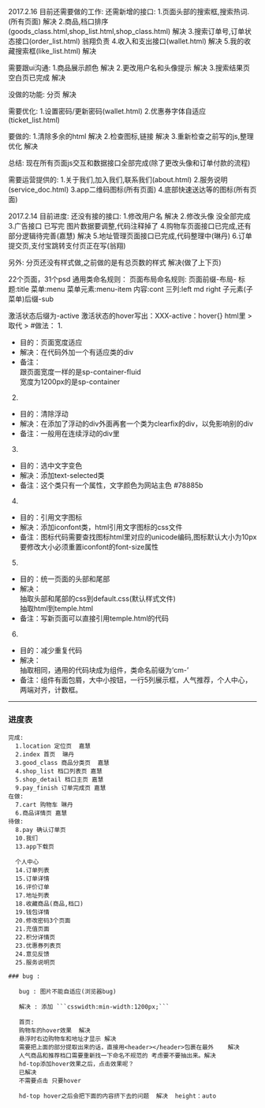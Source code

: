 2017.2.16
目前还需要做的工作:
还需新增的接口:
1.页面头部的搜索框,搜索热词.(所有页面) 解决
2.商品,档口排序(goods_class.html,shop_list.html,shop_class.html) 解决
3.搜索订单号,订单状态接口(order_list.html) 翁翔负责
4.收入和支出接口(wallet.html) 解决
5.我的收藏搜索框(like_list.html) 解决

需要跟ui沟通:
1.商品展示颜色 解决
2.更改用户名和头像提示 解决
3.搜索结果页 空白页已完成 解决

没做的功能:
分页  解决

需要优化:
1.设置密码/更新密码(wallet.html)
2.优惠券字体自适应(ticket_list.html)

要做的:
1.清除多余的html 解决
2.检查图标,链接 解决
3.重新检查之前写的js,整理优化 解决

总结:
现在所有页面js交互和数据接口全部完成(除了更改头像和订单付款的流程)

需要运营提供的:
1.关于我们,加入我们,联系我们(about.html)
2.服务说明(service_doc.html)
3.app二维码图标(所有页面)
4.底部快速送达等的图标(所有页面)

2017.2.14
目前进度:
还没有接的接口:
1.修改用户名 解决
2.修改头像 没全部完成
3.广告接口 已写完 图片数据要调整,代码注释掉了
4.购物车页面接口已完成,还有部分逻辑待完善(嘉慧) 解决
5.地址管理页面接口已完成,代码整理中(琳丹)
6.订单提交页,支付宝跳转支付页正在写(翁翔)

另外:
分页还没有样式做,之前做的是有总页数的样式 解决(做了上下页)

22个页面，31个psd
通用类命名规则：
页面布局命名规则:
页面前缀-布局-
标题:title
菜单:menu 菜单元素:menu-item
内容:cont
三列:left md right
子元素(子菜单)后缀-sub

激活状态后缀为-active
激活状态的hover写出：XXX-active：hover{}
html里 &gt;取代 >
#做法：
1.
- 目的：页面宽度适应
- 解决：在代码外加一个有适应类的div
- 备注：<br>跟页面宽度一样的是sp-container-fluid <br>
      宽度为1200px的是sp-container

2.
- 目的：清除浮动
- 解决：在添加了浮动的div外面再套一个类为clearfix的div，以免影响别的div
- 备注：一般用在连续浮动的div里

3.
- 目的：选中文字变色
- 解决：添加text-selected类
- 备注：这个类只有一个属性，文字颜色为网站主色 #78885b

4.
- 目的：引用文字图标
- 解决：添加iconfont类，html引用文字图标的css文件
- 备注：图标代码需要查找图标html里对应的unicode编码,图标默认大小为10px
要修改大小必须重置iconfont的font-size属性

5.
- 目的：统一页面的头部和尾部
- 解决：<br>抽取头部和尾部的css到default.css(默认样式文件)
<br> 抽取html到temple.html
- 备注：写新页面可以直接引用temple.html的代码

6.
- 目的：减少重复代码
- 解决：<br>抽取相同，通用的代码块成为组件，类命名前缀为‘cm-’
- 备注：组件有面包屑，大中小按钮，一行5列展示框，人气推荐，个人中心，两端对齐，计数框。
  
-------------------------------------------------

### 进度表
```
完成:
  1.location 定位页  嘉慧
  2.index 首页  琳丹
  3.good_class 商品分类页  嘉慧
  4.shop_list 档口列表页 嘉慧
  5.shop_detail 档口主页 嘉慧
  9.pay_finish 订单完成页 嘉慧
在做:
  7.cart 购物车 琳丹
  6.商品详情页 嘉慧
待做:
  8.pay 确认订单页
  10.我们
  13.app下载页
  
  个人中心
  14.订单列表
  15.订单详情
  16.评价订单
  17.地址列表
  18.收藏商品(商品,档口)
  19.钱包详情
  20.修改密码3个页面
  21.充值页面
  22.积分详情页
  23.优惠券列表页
  24.意见反馈
  25.服务说明页

### bug :

   bug : 图片不能自适应(浏览器bug)

   解决 : 添加 ```csswidth:min-width:1200px;```
   
   首页:
   购物车的hover效果  解决
   悬浮时右边购物车和地址才显示 解决
   需要把上面的部分提取出来的话，直接用<header></header>包裹在最外    解决
   人气商品和推荐档口需要重新找一下命名不规范的 考虑要不要抽出来。解决
   hd-top添加hover效果之后，点击效果呢？
   已解决 
   不需要点击 只要hover
   
   hd-top hover之后会把下面的内容挤下去的问题  解决  height：auto
 ```